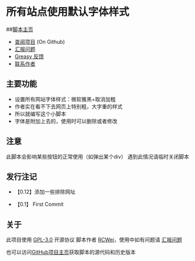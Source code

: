 # 所有站点使用默认字体样式

##[脚本主页](https://greasyfork.org/zh-CN/scripts/397585-所有站点使用默认字体样式)
- [查阅项目](https://github.com/rickweii/AllSiteDefaultFont) (On Github)
- [汇报问题](https://github.com/rickweii/AllSiteDefaultFont/issues)
- [Greasy 反馈](https://greasyfork.org/zh-CN/scripts/397585-%E6%89%80%E6%9C%89%E7%AB%99%E7%82%B9%E4%BD%BF%E7%94%A8%E9%BB%98%E8%AE%A4%E5%AD%97%E4%BD%93%E6%A0%B7%E5%BC%8F/feedback)
- [联系作者](mailto:rcwei44@qq.com)

## 主要功能

- 设置所有网站字体样式：微软雅黑+取消加粗
- 作者实在看不下去网页上特别粗，大字重的样式
- 所以就编写这个小脚本
- 字体是附加上去的，使用时可以删除或者修改

## 注意
  此脚本会影响某些按钮的正常使用（如弹出某个div）
  遇到此情况请临时关闭脚本

## 发行注记

- 【0.12】添加一些排除网址

- 【0.1】 First Commit

## 关于

此项目使用 [GPL-3.0](https://opensource.org/licenses/GPL-3.0) 开源协议
脚本作者 [RCWei](https://weibo.com/rcwei28)，使用中如有问题请 [汇报问题](https://github.com/rickweii/AllSiteDefaultFont/issues)

也可以访问[GitHub项目主页](https://github.com/rickweii/AllSiteDefaultFont)获取脚本的源代码和历史版本
